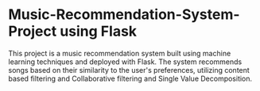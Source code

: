 # Music-Recommendation-System-Project using Flask

This project is a music recommendation system built using machine learning techniques and deployed with Flask. The system recommends songs based on their similarity to the user's preferences, utilizing content based filtering and Collaborative filtering and Single Value Decomposition.
